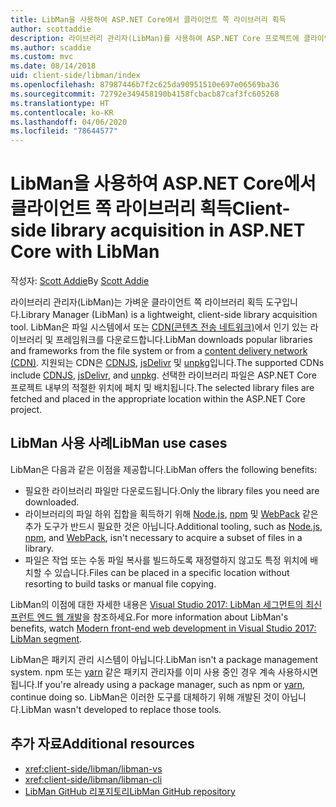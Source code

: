 ```yaml
---
title: LibMan을 사용하여 ASP.NET Core에서 클라이언트 쪽 라이브러리 획득
author: scottaddie
description: 라이브러리 관리자(LibMan)를 사용하여 ASP.NET Core 프로젝트에 클라이언트 쪽 라이브러리 자산을 설치하는 방법을 알아봅니다.
ms.author: scaddie
ms.custom: mvc
ms.date: 08/14/2018
uid: client-side/libman/index
ms.openlocfilehash: 87987446b7f2c625da90951510e697e06569ba36
ms.sourcegitcommit: 72792e349458190b4158fcbacb87caf3fc605268
ms.translationtype: HT
ms.contentlocale: ko-KR
ms.lasthandoff: 04/06/2020
ms.locfileid: "78644577"
---
```

# <a name="client-side-library-acquisition-in-aspnet-core-with-libman"></a><span data-ttu-id="a7854-103">LibMan을 사용하여 ASP.NET Core에서 클라이언트 쪽 라이브러리 획득</span><span class="sxs-lookup"><span data-stu-id="a7854-103">Client-side library acquisition in ASP.NET Core with LibMan</span></span>

<span data-ttu-id="a7854-104">작성자: [Scott Addie](https://twitter.com/Scott_Addie)</span><span class="sxs-lookup"><span data-stu-id="a7854-104">By [Scott Addie](https://twitter.com/Scott_Addie)</span></span>

<span data-ttu-id="a7854-105">라이브러리 관리자(LibMan)는 가벼운 클라이언트 쪽 라이브러리 획득 도구입니다.</span><span class="sxs-lookup"><span data-stu-id="a7854-105">Library Manager (LibMan) is a lightweight, client-side library acquisition tool.</span></span> <span data-ttu-id="a7854-106">LibMan은 파일 시스템에서 또는 [CDN(콘텐츠 전송 네트워크)](https://wikipedia.org/wiki/Content_delivery_network)에서 인기 있는 라이브러리 및 프레임워크를 다운로드합니다.</span><span class="sxs-lookup"><span data-stu-id="a7854-106">LibMan downloads popular libraries and frameworks from the file system or from a [content delivery network (CDN)](https://wikipedia.org/wiki/Content_delivery_network).</span></span> <span data-ttu-id="a7854-107">지원되는 CDN은 [CDNJS](https://cdnjs.com/), [jsDelivr](https://www.jsdelivr.com/) 및 [unpkg](https://unpkg.com/#/)입니다.</span><span class="sxs-lookup"><span data-stu-id="a7854-107">The supported CDNs include [CDNJS](https://cdnjs.com/), [jsDelivr](https://www.jsdelivr.com/), and [unpkg](https://unpkg.com/#/).</span></span> <span data-ttu-id="a7854-108">선택한 라이브러리 파일은 ASP.NET Core 프로젝트 내부의 적절한 위치에 페치 및 배치됩니다.</span><span class="sxs-lookup"><span data-stu-id="a7854-108">The selected library files are fetched and placed in the appropriate location within the ASP.NET Core project.</span></span>

## <a name="libman-use-cases"></a><span data-ttu-id="a7854-109">LibMan 사용 사례</span><span class="sxs-lookup"><span data-stu-id="a7854-109">LibMan use cases</span></span>

<span data-ttu-id="a7854-110">LibMan은 다음과 같은 이점을 제공합니다.</span><span class="sxs-lookup"><span data-stu-id="a7854-110">LibMan offers the following benefits:</span></span>

* <span data-ttu-id="a7854-111">필요한 라이브러리 파일만 다운로드됩니다.</span><span class="sxs-lookup"><span data-stu-id="a7854-111">Only the library files you need are downloaded.</span></span>
* <span data-ttu-id="a7854-112">라이브러리의 파일 하위 집합을 획득하기 위해 [Node.js](https://nodejs.org), [npm](https://www.npmjs.com) 및 [WebPack](https://webpack.js.org) 같은 추가 도구가 반드시 필요한 것은 아닙니다.</span><span class="sxs-lookup"><span data-stu-id="a7854-112">Additional tooling, such as [Node.js](https://nodejs.org), [npm](https://www.npmjs.com), and [WebPack](https://webpack.js.org), isn't necessary to acquire a subset of files in a library.</span></span>
* <span data-ttu-id="a7854-113">파일은 작업 또는 수동 파일 복사를 빌드하도록 재정렬하지 않고도 특정 위치에 배치할 수 있습니다.</span><span class="sxs-lookup"><span data-stu-id="a7854-113">Files can be placed in a specific location without resorting to build tasks or manual file copying.</span></span>

<span data-ttu-id="a7854-114">LibMan의 이점에 대한 자세한 내용은 [Visual Studio 2017: LibMan 세그먼트의 최신 프런트 엔드 웹 개발](https://channel9.msdn.com/Events/Build/2017/B8073#time=43m34s)을 참조하세요.</span><span class="sxs-lookup"><span data-stu-id="a7854-114">For more information about LibMan's benefits, watch [Modern front-end web development in Visual Studio 2017: LibMan segment](https://channel9.msdn.com/Events/Build/2017/B8073#time=43m34s).</span></span>

<span data-ttu-id="a7854-115">LibMan은 패키지 관리 시스템이 아닙니다.</span><span class="sxs-lookup"><span data-stu-id="a7854-115">LibMan isn't a package management system.</span></span> <span data-ttu-id="a7854-116">npm 또는 [yarn](https://yarnpkg.com) 같은 패키지 관리자를 이미 사용 중인 경우 계속 사용하시면 됩니다.</span><span class="sxs-lookup"><span data-stu-id="a7854-116">If you're already using a package manager, such as npm or [yarn](https://yarnpkg.com), continue doing so.</span></span> <span data-ttu-id="a7854-117">LibMan은 이러한 도구를 대체하기 위해 개발된 것이 아닙니다.</span><span class="sxs-lookup"><span data-stu-id="a7854-117">LibMan wasn't developed to replace those tools.</span></span>

## <a name="additional-resources"></a><span data-ttu-id="a7854-118">추가 자료</span><span class="sxs-lookup"><span data-stu-id="a7854-118">Additional resources</span></span>

* <xref:client-side/libman/libman-vs>
* <xref:client-side/libman/libman-cli>
* [<span data-ttu-id="a7854-119">LibMan GitHub 리포지토리</span><span class="sxs-lookup"><span data-stu-id="a7854-119">LibMan GitHub repository</span></span>](https://github.com/aspnet/LibraryManager)

